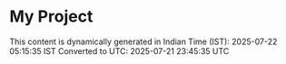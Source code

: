 # My Project

This content is dynamically generated in Indian Time (IST): 2025-07-22 05:15:35 IST
Converted to UTC: 2025-07-21 23:45:35 UTC

